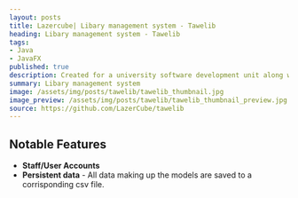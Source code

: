 ```yaml
---
layout: posts
title: Lazercube| Libary management system - Tawelib
heading: Libary management system - Tawelib
tags:
- Java
- JavaFX
published: true
description: Created for a university software development unit along with other students. We had to create a simple library management system that was to be run on a single machine with data being persistent between runtimes. We weren't allow to use a database, hence the weird .csv data loading. Written in Java with JavaFx for the UI.
summary: Libary management system
image: /assets/img/posts/tawelib/tawelib_thumbnail.jpg
image_preview: /assets/img/posts/tawelib/tawelib_thumbnail_preview.jpg
source: https://github.com/LazerCube/tawelib
---
```


## Notable Features

- **Staff/User Accounts**
- **Persistent data** - All data making up the models are saved to a corrisponding csv file.
